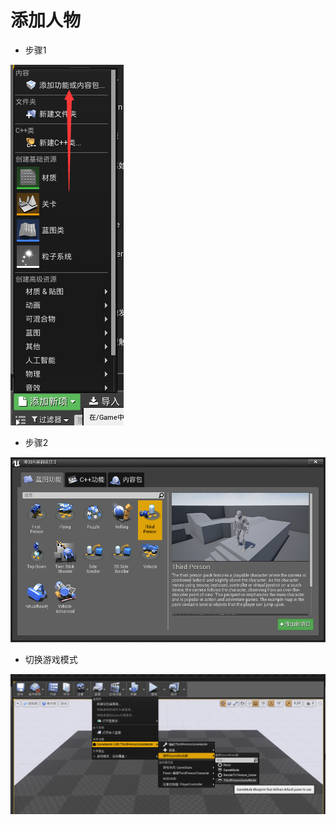 # 添加人物

- 步骤1

![添加角色步骤1](Image/添加人物/添加角色步骤1.png)

- 步骤2

![添加角色步骤2](Image/添加人物/添加角色步骤2.png)

- 切换游戏模式

![人物控制设置](Image/添加人物/人物控制设置.png)